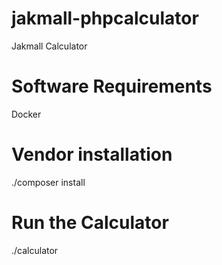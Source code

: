 # jakmall-phpcalculator
Jakmall Calculator

# Software Requirements
Docker

# Vendor installation
./composer install

# Run the Calculator
./calculator
